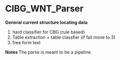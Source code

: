 # CIBG_WNT_Parser

<b> General current structure locating data</b>

1) hard classifier for CBG (rule based)
2) Table extraction + table classfier (if fail move to 3)
3) free form text 


<b> Notes </b>
The parse is meant to be a pipeline.
